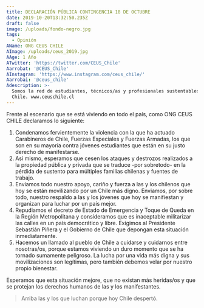 ```yaml
---
title: DECLARACIÓN PÚBLICA CONTINGENCIA 18 DE OCTUBRE
date: 2019-10-20T13:32:50.235Z
draft: false
image: /uploads/fondo-negro.jpg
tags:
  - Opinión
AName: ONG CEUS CHILE
AImage: /uploads/ceus_2019.jpg
AAge: 1 Año
ATwitter: 'https://twitter.com/CEUS_Chile'
Aarrobat: '@CEUS_Chile'
AInstagram: 'https://www.instagram.com/ceus_chile/'
Aarrobai: '@ceus_chile'
Adescription: >-
  Somos la red de estudiantes, técnicos/as y profesionales sustentables de
  Chile. www.ceuschile.cl
---
```

Frente al escenario que se está viviendo en todo el país, como ONG CEUS CHILE declaramos lo siguiente:



1. Condenamos fervientemente la violencia con la que ha actuado Carabineros de Chile, Fuerzas Especiales y Fuerzas Armadas, los que son en su mayoría contra jóvenes estudiantes que están en su justo derecho de manifestarse.
2. Así mismo, esperamos que cesen los ataques y destrozos realizados a la propiedad pública y privada que se traduce -por sobretodo- en la pérdida de sustento para múltiples familias chilenas y fuentes de trabajo.
3. Enviamos todo nuestro apoyo, cariño y fuerza a las y los chilenos que hoy se están movilizando por un Chile más digno. Enviamos, por sobre todo, nuestro respaldo a las y los jóvenes que hoy se manifiestan y organizan para luchar por un país mejor.
4. Repudiamos el decreto de Estado de Emergencia y Toque de Queda en la Región Metropolitana y consideramos que es inaceptable militarizar las calles en un país democrático y libre. Exigimos al Presidente Sebastián Piñera y el Gobierno de Chile que depongan esta situación inmediatamente.
5. Hacemos un llamado al pueblo de Chile a cuidarse y cuidarnos entre nosotras/os, porque estamos viviendo un duro momento que se ha tornado sumamente peligroso. La lucha por una vida más digna y sus movilizaciones son legítimas, pero también debemos velar por nuestro propio bienestar.



Esperamos que esta situación mejore, que no existan más heridas/os y que se protejan los derechos humanos de las y los manifestantes.



> Arriba las y los que luchan porque hoy Chile despertó.
